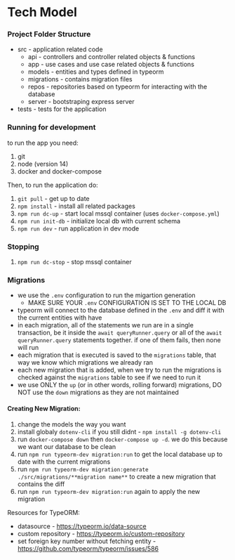 # Tech Model

### Project Folder Structure

- src - application related code
  - api - controllers and controller related objects & functions
  - app - use cases and use case related objects & functions
  - models - entities and types defined in typeorm
  - migrations - contains migration files
  - repos - repositories based on typeorm for interacting with the database
  - server - bootstraping express server
- tests - tests for the application

### Running for development

to run the app you need:

1. git
2. node (version 14)
3. docker and docker-compose

Then, to run the application do:

1. `git pull` - get up to date
2. `npm install` - install all related packages
3. `npm run dc-up` - start local mssql container (uses `docker-compose.yml`)
4. `npm run init-db` - initialize local db with current schema
5. `npm run dev` - run application in dev mode

### Stopping

1. `npm run dc-stop` - stop mssql container

### Migrations

- we use the `.env` configuration to run the migartion generation
  - MAKE SURE YOUR `.env` CONFIGURATION IS SET TO THE LOCAL DB
- typeorm will connect to the database defined in the `.env` and diff it with the current entities with have
- in each migration, all of the statements we run are in a single transaction, be it inside the `await queryRunner.query` or all of the `await queryRunner.query` statements together. if one of them fails, then none will run
- each migration that is executed is saved to the `migrations` table, that way we know which migrations we already ran
- each new migration that is added, when we try to run the migrations is checked against the `migrations` table to see if we need to run it
- we use ONLY the `up` (or in other words, rolling forward) migrations, DO NOT use the `down` migrations as they are not maintained

#### Creating New Migration:

1. change the models the way you want
2. install globaly `dotenv-cli` if you still didnt - `npm install -g dotenv-cli`
3. run `docker-compose down` then `docker-compose up -d`.
   we do this because we want our database to be clean
4. run `npm run typeorm-dev migration:run` to get the local database up to date with the current migrations
5. run `npm run typeorm-dev migration:generate ./src/migrations/**migration name**` to create a new migration that contains the diff
6. run `npm run typeorm-dev migration:run` again to apply the new migration

Resources for TypeORM:

- datasource - https://typeorm.io/data-source
- custom repository - https://typeorm.io/custom-repository
- set foreign key number without fetching entity - https://github.com/typeorm/typeorm/issues/586
